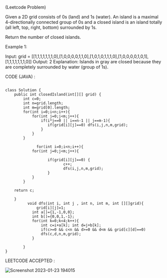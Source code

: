 (Leetcode Problem) 

Given a 2D grid consists of 0s (land) and 1s (water).  An island is a maximal 4-directionally connected group of 0s and a closed island is an island totally (all left, top, right, bottom) surrounded by 1s.

Return the number of closed islands.

 

Example 1:



Input: grid = [[1,1,1,1,1,1,1,0],[1,0,0,0,0,1,1,0],[1,0,1,0,1,1,1,0],[1,0,0,0,0,1,0,1],[1,1,1,1,1,1,1,0]]
Output: 2
Explanation: 
Islands in gray are closed because they are completely surrounded by water (group of 1s).


CODE (JAVA) :

```

class Solution {
    public int closedIsland(int[][] grid) {
        int c=0;
        int n=grid.length;
        int m=grid[0].length;
        for(int i=0;i<n;i++){
            for(int j=0;j<m;j++){
                if(i*j==0 || i==n-1 || j==m-1){
                   if(grid[i][j]==0) dfs(i,j,n,m,grid);
                }
            }
        }

              for(int i=0;i<n;i++){
            for(int j=0;j<m;j++){
             
                   if(grid[i][j]==0) {
                          c++;
                          dfs(i,j,n,m,grid);
                   }
            }
        }

    return c;
  
    }
          void dfs(int i, int j , int n, int m, int [][]grid){
              grid[i][j]=1;
            int a[]={1,-1,0,0};
            int b[]={0,0,1,-1};
            for(int k=0;k<4;k++){
                int c=i+a[k]; int d=j+b[k];
                if(c>=0 && c<n && d>=0 && d<m && grid[c][d]==0) 
                dfs(c,d,n,m,grid);
            }

        }
}

```
LEETCODE ACCEPTED :


![Screenshot 2023-01-23 194015](https://user-images.githubusercontent.com/73281015/214060446-04ef831c-eef2-40b2-a69d-bb0ee5c4cd69.png)

